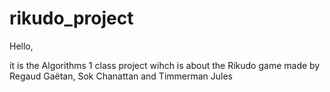 # rikudo_project

Hello,

it is the Algorithms 1 class project wihch is about the Rikudo game made by
Regaud Gaëtan, Sok Chanattan and Timmerman Jules





